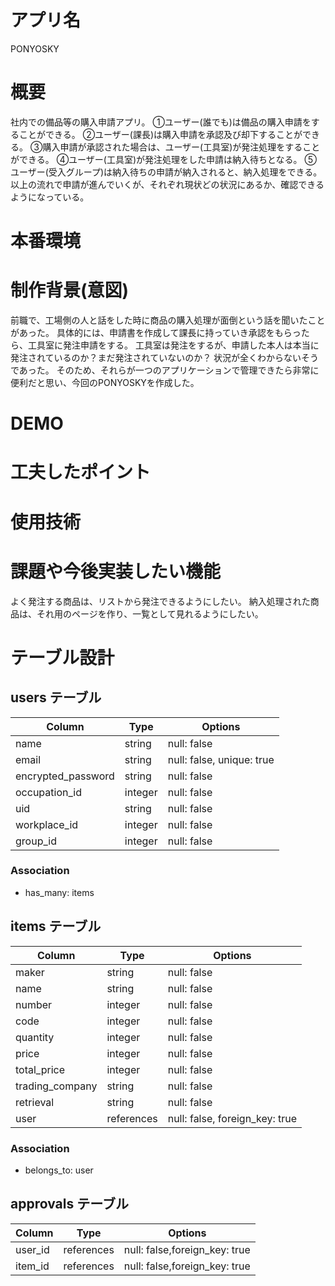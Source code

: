 # アプリ名
PONYOSKY

# 概要
社内での備品等の購入申請アプリ。
①ユーザー(誰でも)は備品の購入申請をすることができる。
②ユーザー(課長)は購入申請を承認及び却下することができる。
③購入申請が承認された場合は、ユーザー(工具室)が発注処理をすることができる。
④ユーザー(工具室)が発注処理をした申請は納入待ちとなる。
⑤ユーザー(受入グループ)は納入待ちの申請が納入されると、納入処理をできる。
以上の流れで申請が進んでいくが、それぞれ現状どの状況にあるか、確認できるようになっている。

# 本番環境

# 制作背景(意図)
前職で、工場側の人と話をした時に商品の購入処理が面倒という話を聞いたことがあった。
具体的には、申請書を作成して課長に持っていき承認をもらったら、工具室に発注申請をする。
工具室は発注をするが、申請した本人は本当に発注されているのか？まだ発注されていないのか？
状況が全くわからないそうであった。
そのため、それらが一つのアプリケーションで管理できたら非常に便利だと思い、今回のPONYOSKYを作成した。

# DEMO

# 工夫したポイント


# 使用技術

# 課題や今後実装したい機能
よく発注する商品は、リストから発注できるようにしたい。
納入処理された商品は、それ用のページを作り、一覧として見れるようにしたい。


# テーブル設計

## users テーブル

| Column               | Type   | Options                   |
| ---------------      | ------ | ------------------------  |
| name                 | string | null: false               |
| email                | string | null: false, unique: true |
| encrypted_password   | string | null: false               |
| occupation_id        | integer| null: false               |
| uid                  | string | null: false               |
| workplace_id         | integer| null: false               |
| group_id             | integer| null: false               |

### Association
- has_many: items

## items テーブル

| Column                  | Type       | Options                        |
| ----------------------  | ------     | ----------------------------   |
| maker                   | string     | null: false                    |
| name                    | string     | null: false                    |
| number                  | integer    | null: false                    |
| code                    | integer    | null: false                    |
| quantity                | integer    | null: false                    |
| price                   | integer    | null: false                    |
| total_price             | integer    | null: false                    |
| trading_company         | string     | null: false                    |
| retrieval               | string     | null: false                    |
| user                    | references | null: false, foreign_key: true |

### Association
- belongs_to: user


## approvals テーブル

| Column                  | Type           | Options                        |
| ----------------------  | -------------- | ----------------------------   |
| user_id                 | references     | null: false,foreign_key: true  |
| item_id                 | references     | null: false,foreign_key: true  |